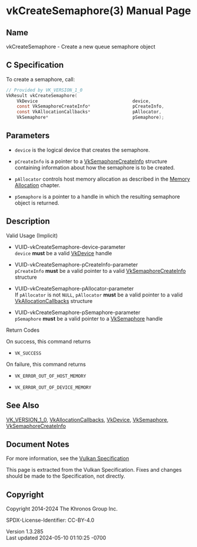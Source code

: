 # vkCreateSemaphore(3) Manual Page

## Name

vkCreateSemaphore - Create a new queue semaphore object



## <a href="#_c_specification" class="anchor"></a>C Specification

To create a semaphore, call:

``` c
// Provided by VK_VERSION_1_0
VkResult vkCreateSemaphore(
    VkDevice                                    device,
    const VkSemaphoreCreateInfo*                pCreateInfo,
    const VkAllocationCallbacks*                pAllocator,
    VkSemaphore*                                pSemaphore);
```

## <a href="#_parameters" class="anchor"></a>Parameters

- `device` is the logical device that creates the semaphore.

- `pCreateInfo` is a pointer to a
  [VkSemaphoreCreateInfo](https://registry.khronos.org/vulkan/specs/1.3-extensions/man/html/VkSemaphoreCreateInfo.html) structure
  containing information about how the semaphore is to be created.

- `pAllocator` controls host memory allocation as described in the <a
  href="https://registry.khronos.org/vulkan/specs/1.3-extensions/html/vkspec.html#memory-allocation"
  target="_blank" rel="noopener">Memory Allocation</a> chapter.

- `pSemaphore` is a pointer to a handle in which the resulting semaphore
  object is returned.

## <a href="#_description" class="anchor"></a>Description

Valid Usage (Implicit)

- <a href="#VUID-vkCreateSemaphore-device-parameter"
  id="VUID-vkCreateSemaphore-device-parameter"></a>
  VUID-vkCreateSemaphore-device-parameter  
  `device` **must** be a valid [VkDevice](https://registry.khronos.org/vulkan/specs/1.3-extensions/man/html/VkDevice.html) handle

- <a href="#VUID-vkCreateSemaphore-pCreateInfo-parameter"
  id="VUID-vkCreateSemaphore-pCreateInfo-parameter"></a>
  VUID-vkCreateSemaphore-pCreateInfo-parameter  
  `pCreateInfo` **must** be a valid pointer to a valid
  [VkSemaphoreCreateInfo](https://registry.khronos.org/vulkan/specs/1.3-extensions/man/html/VkSemaphoreCreateInfo.html) structure

- <a href="#VUID-vkCreateSemaphore-pAllocator-parameter"
  id="VUID-vkCreateSemaphore-pAllocator-parameter"></a>
  VUID-vkCreateSemaphore-pAllocator-parameter  
  If `pAllocator` is not `NULL`, `pAllocator` **must** be a valid
  pointer to a valid [VkAllocationCallbacks](https://registry.khronos.org/vulkan/specs/1.3-extensions/man/html/VkAllocationCallbacks.html)
  structure

- <a href="#VUID-vkCreateSemaphore-pSemaphore-parameter"
  id="VUID-vkCreateSemaphore-pSemaphore-parameter"></a>
  VUID-vkCreateSemaphore-pSemaphore-parameter  
  `pSemaphore` **must** be a valid pointer to a
  [VkSemaphore](https://registry.khronos.org/vulkan/specs/1.3-extensions/man/html/VkSemaphore.html) handle

Return Codes

On success, this command returns  
- `VK_SUCCESS`

On failure, this command returns  
- `VK_ERROR_OUT_OF_HOST_MEMORY`

- `VK_ERROR_OUT_OF_DEVICE_MEMORY`

## <a href="#_see_also" class="anchor"></a>See Also

[VK_VERSION_1_0](https://registry.khronos.org/vulkan/specs/1.3-extensions/man/html/VK_VERSION_1_0.html),
[VkAllocationCallbacks](https://registry.khronos.org/vulkan/specs/1.3-extensions/man/html/VkAllocationCallbacks.html),
[VkDevice](https://registry.khronos.org/vulkan/specs/1.3-extensions/man/html/VkDevice.html), [VkSemaphore](https://registry.khronos.org/vulkan/specs/1.3-extensions/man/html/VkSemaphore.html),
[VkSemaphoreCreateInfo](https://registry.khronos.org/vulkan/specs/1.3-extensions/man/html/VkSemaphoreCreateInfo.html)

## <a href="#_document_notes" class="anchor"></a>Document Notes

For more information, see the <a
href="https://registry.khronos.org/vulkan/specs/1.3-extensions/html/vkspec.html#vkCreateSemaphore"
target="_blank" rel="noopener">Vulkan Specification</a>

This page is extracted from the Vulkan Specification. Fixes and changes
should be made to the Specification, not directly.

## <a href="#_copyright" class="anchor"></a>Copyright

Copyright 2014-2024 The Khronos Group Inc.

SPDX-License-Identifier: CC-BY-4.0

Version 1.3.285  
Last updated 2024-05-10 01:10:25 -0700
